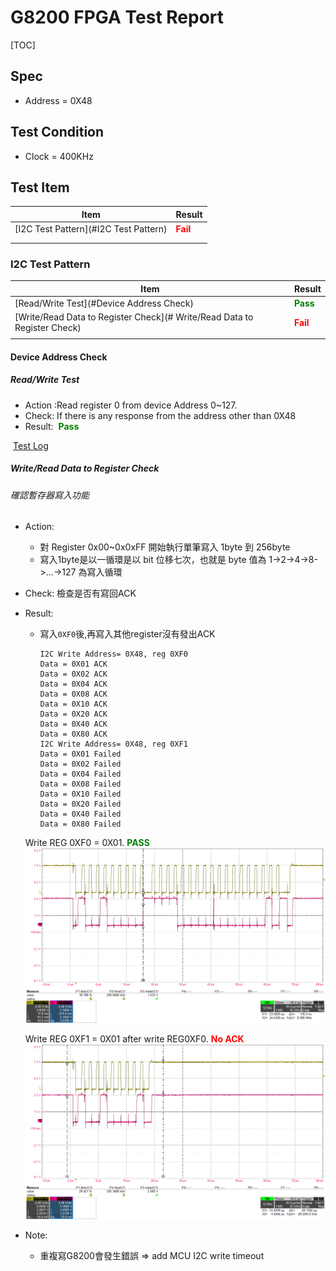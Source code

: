 # G8200 FPGA Test Report

[TOC]

<div style="page-break-after: always"></div>

## Spec

- Address = 0X48

## Test Condition

- Clock = 400KHz

<div style="page-break-after: always"></div>

## Test Item

| Item                                    | Result                                   |
| --------------------------------------- | ---------------------------------------- |
| [I2C  Test Pattern](#I2C  Test Pattern) | <span style="color:red"> **Fail**</span> |
|                                         |                                          |
|                                         |                                          |

### I2C  Test Pattern

| Item                              | Result                                     |
| --------------------------------- | ------------------------------------------ |
| [Read/Write Test](#Device Address Check) | <span style="color:green"> **Pass**</span> |
| [Write/Read Data to Register Check](# Write/Read Data to Register Check) | <span style="color:red"> **Fail**</span>   |
|         |                                            |

#### Device Address Check

##### Read/Write Test

- Action :Read register 0  from device Address 0~127. 
- Check: If there is any response from the address other than 0X48
- Result: <span style="color:green"> **Pass**</span>

​	 [Test Log](file:///Wss//Motor/test_device_address.txt)

##### Write/Read Data to Register Check

###### 確認暫存器寫入功能

- Action: 
  - 對 Register 0x00~0x0xFF 開始執行單筆寫入 1byte 到 256byte
  - 寫入1byte是以一循環是以 bit 位移七次，也就是 byte 值為 1->2->4->8->…->127 為寫入循環
  
- Check: 檢查是否有寫回ACK

- Result: 

  - 寫入`0XF0`後,再寫入其他register沒有發出ACK

    ```
    I2C Write Address= 0X48, reg 0XF0
    Data = 0X01 ACK
    Data = 0X02 ACK
    Data = 0X04 ACK
    Data = 0X08 ACK
    Data = 0X10 ACK
    Data = 0X20 ACK
    Data = 0X40 ACK
    Data = 0X80 ACK
    I2C Write Address= 0X48, reg 0XF1
    Data = 0X01 Failed
    Data = 0X02 Failed
    Data = 0X04 Failed
    Data = 0X08 Failed
    Data = 0X10 Failed
    Data = 0X20 Failed
    Data = 0X40 Failed
    Data = 0X80 Failed
    ```
    

  Write REG 0XF0 = 0X01. <span style="color:green">**PASS**</span>
	<img src="assets\write_reg0XF0.png" alt="write_reg0xF0" style="zoom:50%;" />

  Write REG 0XF1 = 0X01 after write REG0XF0. <span style="color:red">**No ACK**</span>
	<img src="assets\write_reg0XF1_after_0XF0.png" style="zoom:50%;" />

- Note: 

  - 重複寫G8200會發生錯誤 => add  MCU I2C write timeout
